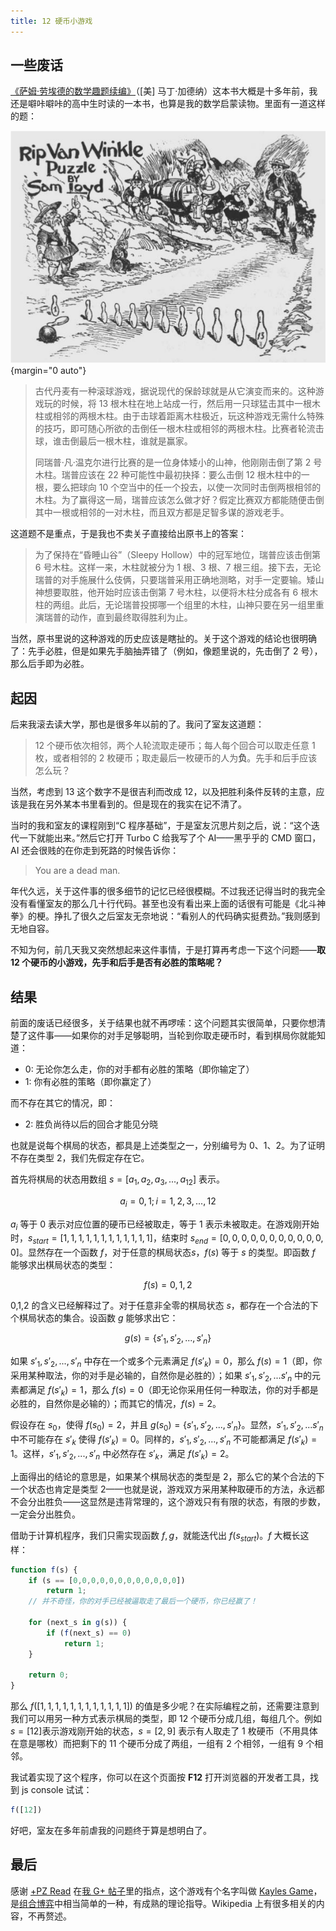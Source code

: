 ```yaml
---
title: 12 硬币小游戏
---
```


## 一些废话

[《萨姆·劳埃德的数学趣题续编》](http://book.douban.com/subject/1079701/)（[美] 马丁·加德纳）这本书大概是十多年前，我还是噼咔噼咔的高中生时读的一本书，也算是我的数学启蒙读物。里面有一道这样的题：

![瑞普·凡·温克尔的游戏](coins-13-bowling.png "瑞普·凡·温克尔的游戏"){margin="0 auto"}

> 古代丹麦有一种滚球游戏，据说现代的保龄球就是从它演变而来的。这种游戏玩的时候，将 13 根木柱在地上站成一行，然后用一只球猛击其中一根木柱或相邻的两根木柱。由于击球着距离木柱极近，玩这种游戏无需什么特殊的技巧，即可随心所欲的击倒任一根木柱或相邻的两根木柱。比赛者轮流击球，谁击倒最后一根木柱，谁就是赢家。
>
> 同瑞普·凡·温克尔进行比赛的是一位身体矮小的山神，他刚刚击倒了第 2 号木柱。瑞普应该在 22 种可能性中最初抉择：要么击倒 12 根木柱中的一根，要么把球向 10 个空当中的任一个投去，以使一次同时击倒两根相邻的木柱。为了赢得这一局，瑞普应该怎么做才好？假定比赛双方都能随便击倒其中一根或相邻的一对木柱，而且双方都是足智多谋的游戏老手。

这道题不是重点，于是我也不卖关子直接给出原书上的答案：

> 为了保持在“昏睡山谷”（Sleepy Hollow）中的冠军地位，瑞普应该击倒第 6 号木柱。这样一来，木柱就被分为 1 根、3 根、7 根三组。接下去，无论瑞普的对手施展什么伎俩，只要瑞普采用正确地测略，对手一定要输。矮山神想要取胜，他开始时应该击倒第 7 号木柱，以便将木柱分成各有 6 根木柱的两组。此后，无论瑞普投掷哪一个组里的木柱，山神只要在另一组里重演瑞普的动作，直到最终取得胜利为止。

当然，原书里说的这种游戏的历史应该是瞎扯的。关于这个游戏的结论也很明确了：先手必胜，但是如果先手脑抽弄错了（例如，像题里说的，先击倒了 2 号），那么后手即为必胜。

## 起因

后来我滚去读大学，那也是很多年以前的了。我问了室友这道题：

> 12 个硬币依次相邻，两个人轮流取走硬币；每人每个回合可以取走任意 1 枚，或者相邻的 2 枚硬币；取走最后一枚硬币的人为**负**。先手和后手应该怎么玩？

当然，考虑到 13 这个数字不是很吉利而改成 12，以及把胜利条件反转的主意，应该是我在另外某本书里看到的。但是现在的我实在记不清了。

当时的我和室友的课程刚到“C 程序基础”，于是室友沉思片刻之后，说：“这个迭代一下就能出来。”然后它打开 Turbo C 给我写了个 AI——黑乎乎的 CMD 窗口，AI 还会很贱的在你走到死路的时候告诉你：

> You are a dead man.

年代久远，关于这件事的很多细节的记忆已经很模糊。不过我还记得当时的我完全没有看懂室友的那么几十行代码。甚至也没有看出来上面的话很有可能是《北斗神拳》的梗。挣扎了很久之后室友无奈地说：“看别人的代码确实挺费劲。”我则感到无地自容。

不知为何，前几天我又突然想起来这件事情，于是打算再考虑一下这个问题——**取 12 个硬币的小游戏，先手和后手是否有必胜的策略呢？**

## 结果

前面的废话已经很多，关于结果也就不再啰嗦：这个问题其实很简单，只要你想清楚了这件事——如果你的对手足够聪明，当轮到你取走硬币时，看到棋局你就能知道：

- 0: 无论你怎么走，你的对手都有必胜的策略（即你输定了）
- 1: 你有必胜的策略（即你赢定了）

而不存在其它的情况，即：

- 2: 胜负尚待以后的回合才能见分晓

也就是说每个棋局的状态，都具是上述类型之一，分别编号为 0、1、2。为了证明不存在类型 2，我们先假定存在它。

首先将棋局的状态用数组 $s = [a_1, a_2, a_3, ... , a_{12}]$ 表示。

$$a_i=0,1; i=1, 2, 3, ... , 12$$

$a_i$ 等于 0 表示对应位置的硬币已经被取走，等于 1 表示未被取走。在游戏刚开始时，$s_{start}=[1,1,1,1,1,1,1,1,1,1,1,1]$，结束时 $s_{end}=[0,0,0,0,0,0,0,0,0,0,0,0]$。显然存在一个函数 $f$，对于任意的棋局状态$s$，$f(s)$ 等于 $s$ 的类型。即函数 $f$ 能够求出棋局状态的类型：

$$f(s)=0,1,2$$

0,1,2 的含义已经解释过了。对于任意非全零的棋局状态 $s$，都存在一个合法的下个棋局状态的集合。设函数 $g$ 能够求出它：

$$g(s)=\{s'_1, s'_2, ..., s'_n\}$$

如果 $s'_1, s'_2, ..., s'_n$ 中存在一个或多个元素满足 $f(s'_k)=0$，那么 $f(s)=1$（即，你采用某种取法，你的对手是必输的，自然你是必胜的）；如果 $s'_1, s'_2, ...s'_n$ 中的元素都满足 $f(s'_k)=1$，那么 $f(s)=0$（即无论你采用任何一种取法，你的对手都是必胜的，自然你是必输的）；而其它的情况，$f(s)=2$。

假设存在 $s_0$，使得 $f(s_0)=2$，并且 $g(s_0)=\{s'_1, s'_2, ..., s'_n\}$。显然，$s'_1, s'_2, ...s'_n$ 中不可能存在 $s'_k$ 使得 $f(s'_k)=0$。同样的，$s'_1, s'_2, ..., s'_n$ 不可能都满足 $f(s'_k)=1$。这样，$s'_1, s'_2, ..., s'_n$ 中必然存在 $s'_k$，满足 $f(s'_k)=2$。

上面得出的结论的意思是，如果某个棋局状态的类型是 2，那么它的某个合法的下一个状态也肯定是类型 2——也就是说，游戏双方采用某种取硬币的方法，永远都不会分出胜负——这显然是违背常理的，这个游戏只有有限的状态，有限的步数，一定会分出胜负。

借助于计算机程序，我们只需实现函数 $f, g$，就能迭代出 $f(s_{start})$。$f$ 大概长这样：

```javascript
function f(s) {
    if (s == [0,0,0,0,0,0,0,0,0,0,0,0])
        return 1;
    // 并不奇怪，你的对手已经被逼取走了最后一个硬币，你已经赢了！

    for (next_s in g(s)) {
        if (f(next_s) == 0)
            return 1;
    }

    return 0;
}
```

那么 $f([1,1,1,1,1,1,1,1,1,1,1,1])$ 的值是多少呢？在实际编程之前，还需要注意到我们可以用另一种方式表示棋局的类型，即 12 个硬币分成几组，每组几个。例如$s = [12]$表示游戏刚开始的状态，$s=[2,9]$ 表示有人取走了 1 枚硬币（不用具体在意是哪枚）而把剩下的 11 个硬币分成了两组，一组有 2 个相邻，一组有 9 个相邻。

我试着实现了这个程序，你可以在这个页面按 **F12** 打开浏览器的开发者工具，找到 js console 试试：

```javascript
f([12])
```

好吧，室友在多年前虐我的问题终于算是想明白了。

## 最后

感谢 [+PZ Read](https://plus.google.com/u/0/107552441700509994147) 在[我 G+ 帖子](https://plus.google.com/u/0/+MichiruMorishita/posts/2yymPYDHMNG)里的指点，这个游戏有个名字叫做 [Kayles Game](https://en.wikipedia.org/wiki/Kayles)，是[组合博弈](https://en.wikipedia.org/wiki/Combinatorial_game_theory)中相当简单的一种，有成熟的理论指导。Wikipedia 上有很多相关的内容，不再赘述。

<script src="12-coins-game.js"></script>
